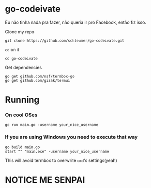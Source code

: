 # go-codeivate
Eu não tinha nada pra fazer, não queria ir pro Facebook, então fiz isso.


Clone my repo

```
git clone https://github.com/schleumer/go-codeivate.git
```

`cd` on it

```
cd go-codeivate
```

Get dependencies

```
go get github.com/nsf/termbox-go
go get github.com/gizak/termui
```

# Running

### On cool OSes

``` 
go run main.go -username your_nice_username
```

### If you are using Windows you need to execute that way

```
go build main.go
start "" "main.exe" -username your_nice_username
```

This will avoid termbox to overwrite `cmd`'s settings(yeah)


# NOTICE ME SENPAI